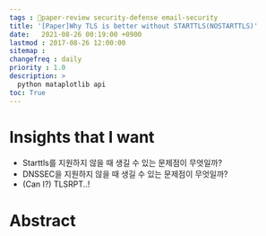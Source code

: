 ```yaml
---
tags : 🌟paper-review security-defense email-security
title: '[Paper]Why TLS is better without STARTTLS(NOSTARTTLS)'
date:   2021-08-26 00:19:00 +0900
lastmod : 2017-08-26 12:00:00
sitemap :
changefreq : daily
priority : 1.0
description: >
  python mataplotlib api
toc: True
---
```


# Insights that I want
* Starttls를 지원하지 않을 때 생길 수 있는 문제점이 무엇일까?
* DNSSEC을 지원하지 않을 때 생길 수 있는 문제점이 무엇일까?
* (Can I?) TLSRPT..!
# Abstract
